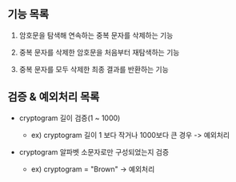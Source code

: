 기능 목록
---
1. 암호문을 탐색해 연속하는 중복 문자를 삭제하는 기능

2. 중복 문자를 삭제한 암호문을 처음부터 재탐색하는 기능

3. 중복 문자를 모두 삭제한 최종 결과를 반환하는 기능

검증 & 예외처리 목록
---
* cryptogram 길이 검증(1 ~ 1000)
  * ex) cryptogram 길이 1 보다 작거나 1000보다 큰 경우  -> 예외처리


* cryptogram 알파벳 소문자로만 구성되었는지 검증
  * ex) cryptogram = "Brown" -> 예외처리
